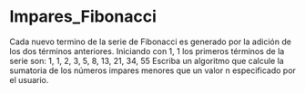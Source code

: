 # Impares_Fibonacci
Cada nuevo termino de la serie de Fibonacci es generado por la adición de los dos términos anteriores. Iniciando con 1, 1 los primeros términos de la serie son: 1, 1, 2, 3, 5, 8, 13, 21, 34, 55  Escriba un algoritmo que calcule la sumatoria de los números impares menores que un valor n especificado por el usuario.
